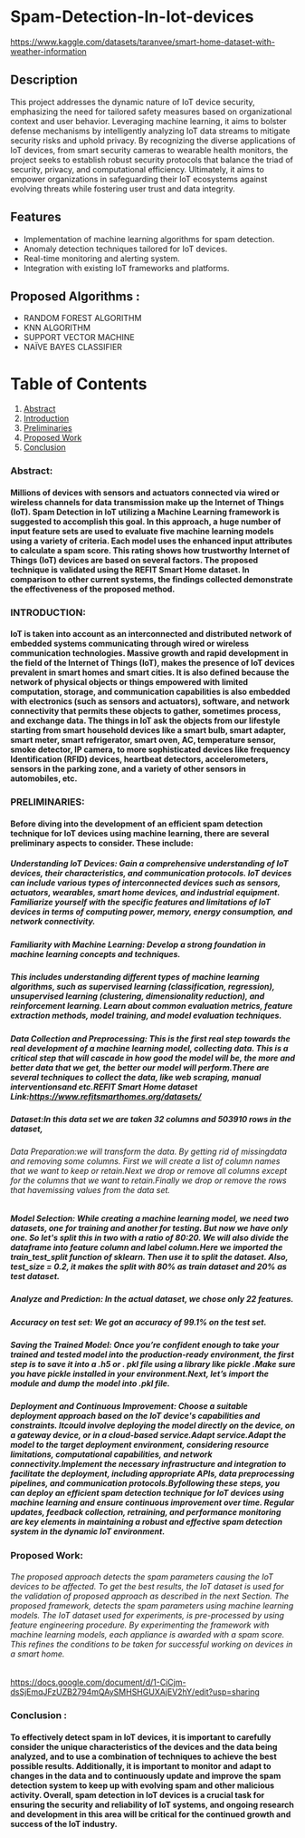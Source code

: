 # Spam-Detection-In-Iot-devices
https://www.kaggle.com/datasets/taranvee/smart-home-dataset-with-weather-information

## Description
This project addresses the dynamic nature of IoT device security, emphasizing the need for tailored safety measures based on organizational context and user behavior. Leveraging machine learning, it aims to bolster defense mechanisms by intelligently analyzing IoT data streams to mitigate security risks and uphold privacy. By recognizing the diverse applications of IoT devices, from smart security cameras to wearable health monitors, the project seeks to establish robust security protocols that balance the triad of security, privacy, and computational efficiency. Ultimately, it aims to empower organizations in safeguarding their IoT ecosystems against evolving threats while fostering user trust and data integrity.


## Features
- Implementation of machine learning algorithms for spam detection.
- Anomaly detection techniques tailored for IoT devices.
- Real-time monitoring and alerting system.
- Integration with existing IoT frameworks and platforms.

## Proposed Algorithms :
- RANDOM FOREST ALGORITHM
- KNN ALGORITHM
- SUPPORT VECTOR MACHINE
- NAÏVE BAYES CLASSIFIER

# Table of Contents

1. [Abstract](#abstract)
2. [Introduction](#introduction)
3. [Preliminaries](#preliminaries)
4. [Proposed Work](#proposed-work)
5. [Conclusion](#Conclusion)

### Abstract: 
#### Millions of devices with sensors and actuators connected via wired or wireless channels for data transmission make up the Internet of Things (IoT). Spam Detection in IoT utilizing a Machine Learning framework is suggested to accomplish this goal. In this approach, a huge number of input feature sets are used to evaluate five machine learning models using a variety of criteria. Each model uses the enhanced input attributes to calculate a spam score. This rating shows how trustworthy Internet of Things (IoT) devices are based on several factors. The proposed technique is validated using the REFIT Smart Home dataset. In comparison to other current systems, the findings collected demonstrate the effectiveness of the proposed method.

### INTRODUCTION:
#### IoT is taken into account as an interconnected and distributed network of embedded systems communicating through wired or wireless communication technologies. Massive growth and rapid development in the field of the Internet of Things (IoT), makes the presence of IoT devices prevalent in smart homes and smart cities. It is also defined because the network of physical objects or things empowered with limited computation, storage, and communication capabilities is also embedded with electronics (such as sensors and actuators), software, and network connectivity that permits these objects to gather, sometimes process, and exchange data. The things in IoT ask the objects from our lifestyle starting from smart household devices like a smart bulb, smart adapter, smart meter, smart refrigerator, smart oven, AC, temperature sensor, smoke detector, IP camera, to more sophisticated devices like frequency Identification (RFID) devices, heartbeat detectors, accelerometers, sensors in the parking zone, and a variety of other sensors in automobiles, etc.

### PRELIMINARIES: 
#### Before diving into the development of an efficient spam detection technique for IoT devices using machine learning, there are several preliminary aspects to consider. These include:

##### Understanding IoT Devices: Gain a comprehensive understanding of IoT devices, their characteristics, and communication protocols. IoT devices can include various types of interconnected devices such as sensors, actuators, wearables, smart home devices, and industrial equipment. Familiarize yourself with the specific features and limitations of IoT devices in terms of computing power, memory, energy consumption, and network connectivity.
##### Familiarity with Machine Learning: Develop a strong foundation in machine learning concepts and techniques.
##### This includes understanding different types of machine learning algorithms, such as supervised learning (classification, regression), unsupervised learning (clustering, dimensionality reduction), and reinforcement learning. Learn about common evaluation metrics, feature extraction methods, model training, and model evaluation techniques.

##### Data Collection and Preprocessing: This is the first real step towards the real development of a machine learning model, collecting data. This is a critical step that will cascade in how good the model will be, the more and better data that we get, the better our model will perform.There are several techniques to collect the data, like web scraping, manual interventionsand etc.REFIT Smart Home dataset Link:https://www.refitsmarthomes.org/datasets/

##### Dataset:In this data set we are taken 32 columns and 503910 rows in the dataset,

###### Data Preparation:we will transform the data. By getting rid of missingdata and removing some columns. First we will create a list of column names that we want to keep or retain.Next we drop or remove all columns except for the columns that we want to retain.Finally we drop or remove the rows that havemissing values from the data set.

##### Model Selection: While creating a machine learning model, we need two datasets, one for training and another for testing. But now we have only one. So let's split this in two with a ratio of 80:20. We will also divide the dataframe into feature column and label column.Here we imported the train_test_split function of sklearn. Then use it to split the dataset. Also, test_size = 0.2, it makes the split with 80% as train dataset and 20% as test dataset.
##### Analyze and Prediction: In the actual dataset, we chose only 22 features.
##### Accuracy on test set: We got an accuracy of 99.1% on the test set.
##### Saving the Trained Model: Once you’re confident enough to take your trained and tested model into the production-ready environment, the first step is to save it into a .h5 or . pkl file using a library like pickle .Make sure you have pickle installed in your environment.Next, let’s import the module and dump the model into .pkl file.

##### Deployment and Continuous Improvement: Choose a suitable deployment approach based on the IoT device's capabilities and constraints. Itcould involve deploying the model directly on the device, on a gateway device, or in a cloud-based service.Adapt service.Adapt the model to the target deployment environment, considering resource limitations, computational capabilities, and network connectivity.Implement the necessary infrastructure and integration to facilitate the deployment, including appropriate APIs, data preprocessing pipelines, and communication protocols.Byfollowing these steps, you can deploy an efficient spam detection technique for IoT devices using machine learning and ensure continuous improvement over time. Regular updates, feedback collection, retraining, and performance monitoring are key elements in maintaining a robust and effective spam detection system in the dynamic IoT environment.

### Proposed Work:
###### The proposed approach detects the spam parameters causing the IoT devices to be affected. To get the best results, the IoT dataset is used for the validation of proposed approach as described in the next Section. The proposed framework,  detects the spam parameters using machine learning models. The IoT dataset used for experiments, is pre-processed by using feature engineering procedure. By experimenting the framework with machine learning models, each appliance is awarded with a spam score. This refines the conditions to be taken for successful working on devices in a smart home. 
https://docs.google.com/document/d/1-CiCjm-dsSjEmqJFzUZB2794mQAySMHSHGUXAjEV2hY/edit?usp=sharing

### Conclusion : 
#### To effectively detect spam in IoT devices, it is important to carefully consider the unique characteristics of the devices and the data being analyzed, and to use a combination of techniques to achieve the best possible results. Additionally, it is important to monitor and adapt to changes in the data and to continuously update and improve the spam detection system to keep up with evolving spam and other malicious activity. Overall, spam detection in IoT devices is a crucial task for ensuring the security and reliability of IoT systems, and ongoing research and development in this area will be critical for the continued growth and success of the IoT industry. 
